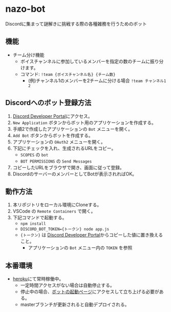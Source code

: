 # nazo-bot

Discordに集まって謎解きに挑戦する際の各種雑務を行うためのボット

## 機能

- チーム分け機能
    - ボイスチャンネルに参加しているメンバーを指定の数のチームに振り分けます。
    - コマンド: `!team {ボイスチャンネル名} {チーム数}`
        - (例)チャンネル1のメンバーを2チームに分ける場合 `!team チャンネル1 2`

## Discordへのボット登録方法

1. [Discord Developer Portal](https://discord.com/developers/applications)にアクセス。
2. `New Application` ボタンからボット用のアプリケーションを作成する。
3. 手順2で作成したアプリケーションの `Bot` メニューを開く。
4. `Add Bot` ボタンからボットを作成する。
5. アプリケーションの `OAuth2` メニューを開く。
6. 下記にチェックを入れ、生成されるURLをコピー。
    - `SCOPES` の `bot`
    - `BOT PERMISSIONS` の `Send Messages`
7. コピーしたURLをブラウザで開き、画面に従って登録。
8. DiscordのサーバーのメンバーとしてBotが表示されればOK。

## 動作方法

1. 本リポジトリをローカル環境にCloneする。
2. VSCode の `Remote Containers` で開く。
3. 下記コマンドで起動する。
    - `npm install`
    - `DISCORD_BOT_TOKEN={トークン} node app.js`
    - `{トークン}` は [Discord Developer Portal](https://discord.com/developers/applications)からコピーした値に置き換えること。
        - アプリケーションの `Bot` メニュー内の `TOKEN` を参照

## 本番環境

- [heroku](https://dashboard.heroku.com/apps/nazo-bot)にて常時稼働中。
    - 一定時間アクセスがない場合は自動停止する。
    - 停止中の場合、[ボットの起動ページ](https://nazo-bot.herokuapp.com/)にアクセスして立ち上げる必要がある。
    - masterブランチが更新されると自動デプロイされる。
